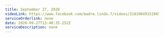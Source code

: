 ```yaml
---
title: September 27, 2020
videoLink: https://www.facebook.com/madre.linda.7/videos/3181004915286574
serviceOrderlink: none
date: 2020-09-27T13:48:35.252Z
serviceDescription: none
---
```


